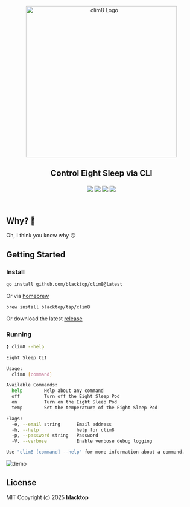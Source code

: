 <p align="center">
  <a href="https://github.com/blacktop/clim8"><img alt="clim8 Logo" src="https://raw.githubusercontent.com/blacktop/clim8/main/docs/logo.png" height="400" /></a>
  <h2><p align="center">Control Eight Sleep via CLI</p></h2>
  <p align="center">
    <a href="https://github.com/blacktop/clim8/actions" alt="Actions">
          <img src="https://github.com/blacktop/clim8/actions/workflows/go.yml/badge.svg" /></a>
    <a href="https://github.com/blacktop/clim8/releases/latest" alt="Downloads">
          <img src="https://img.shields.io/github/downloads/blacktop/clim8/total.svg" /></a>
    <a href="https://github.com/blacktop/clim8/releases" alt="GitHub Release">
          <img src="https://img.shields.io/github/release/blacktop/clim8.svg" /></a>
    <a href="http://doge.mit-license.org" alt="LICENSE">
          <img src="https://img.shields.io/:license-mit-blue.svg" /></a>
</p>
<br>

## Why? 🤔

Oh, I think you know why 😏

## Getting Started

### Install

```bash
go install github.com/blacktop/clim8@latest
```

Or via [homebrew](https://brew.sh)

```bash
brew install blacktop/tap/clim8
```

Or download the latest [release](https://github.com/blacktop/clim8/releases/latest)

### Running

```bash
❱ clim8 --help
```
```bash
Eight Sleep CLI

Usage:
  clim8 [command]

Available Commands:
  help        Help about any command
  off         Turn off the Eight Sleep Pod
  on          Turn on the Eight Sleep Pod
  temp        Set the temperature of the Eight Sleep Pod

Flags:
  -e, --email string      Email address
  -h, --help              help for clim8
  -p, --password string   Password
  -V, --verbose           Enable verbose debug logging

Use "clim8 [command] --help" for more information about a command.
```

![demo](vhs.gif)

## License

MIT Copyright (c) 2025 **blacktop**